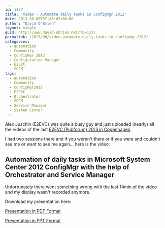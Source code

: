 ```yaml
---
id: 1137
title: 'Video - Automate daily tasks in ConfigMgr 2012'
date: 2013-08-09T07:43:05+00:00
author: "David O'Brien"
layout: single
guid: http://www.david-obrien.net/?p=1137
permalink: /2013/08/video-automate-daily-tasks-in-configmgr-2012/
categories:
  - automation
  - Community
  - ConfigMgr 2012
  - Configuration Manager
  - E2EVC
  - SCCM
tags:
  - automation
  - Community
  - ConfigMgr2012
  - E2EVC
  - Orchestrator
  - SCCM
  - Service Manager
  - System Center
---
```

Alex Juschin (E2EVC) was quite a busy guy and just uploaded (nearly) all the videos of the last [E2EVC (Pubforum) 2013 in Copenhagen](/2013/05/27/live-from-e2evc-2013-copenhagen/).

I had two sessions there and if you weren't there or if you were and couldn't see me or want to see me again... here is the video:

## Automation of daily tasks in Microsoft System Center 2012 ConfigMgr with the help of Orchestrator and Service Manager

Unfortunately there went something wrong with the last 14min of the video and my display wasn't recorded anymore.

Download my presentation here:

[Presentation in PDF Format](http://sdrv.ms/18fz6ae)

[Presentation in PPT Format](http://sdrv.ms/18fzchZ)

